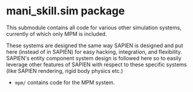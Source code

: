 # mani_skill.sim package

This submodule contains all code for various other simulation systems, currently of which only MPM is included.

These systems are designed the same way SAPIEN is designed and put here (instead of in SAPIEN) for easy hacking, integration, and flexibility. SAPIEN's entity component system design is followed here so to easily leverage other features of SAPIEN with respect to these specific systems (like SAPIEN rendering, rigid body physics etc.)


- `mpm/` contains code for the MPM system.